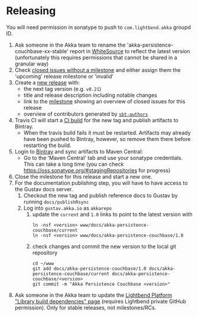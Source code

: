 # Releasing
		
You will need permission in sonatype to push to `com.lightbend.akka` groupd ID.
 
 1. Ask someone in the Akka team to rename the 'akka-persistence-couchbase-xx-stable' report in [WhiteSource](https://saas.whitesourcesoftware.com) to reflect the latest version (unfortunately this requires permissions that cannot be shared in a granular way)
 1. Check [closed issues without a milestone](https://github.com/akka/akka-persistence-couchbase/issues?utf8=%E2%9C%93&q=is%3Aissue%20is%3Aclosed%20no%3Amilestone) and either assign them the 'upcoming' release milestone or 'invalid'
 1. Create a [new release](https://github.com/akka/akka-persistence-couchbase/releases/new) with:
     * the next tag version (e.g. `v0.21`)
     * title and release description including notable changes
     * link to the [milestone](https://github.com/akka/akka-persistence-couchbase/milestones) showing an overview of closed issues for this release
     * overview of contributors generated by [`sbt-authors`](https://github.com/2m/authors)
 1. Travis CI will start a [CI build](https://travis-ci.org/akka/akka-persistence-couchbase/builds) for the new tag and publish artifacts to Bintray.
     * When the travis build fails it must be restarted. Artifacts may already have been pushed to Bintray, however, so remove them there before restarting the build.
 1. Login to [Bintray](https://bintray.com/akka/maven/akka-persistence-couchbase) and sync artifacts to Maven Central:
     * Go to the 'Maven Central' tab and use your sonatype credentials. This can take a long time (you can check https://oss.sonatype.org/#stagingRepositories for progress)
 1. Close the milestone for this release and start a new one.
 1. For the documentation publishing step, you will have to have access to the Gustav docs server.
     1. Checkout the new tag and publish reference docs to Gustav by running `docs/publishRsync`
     1. Log into `gustav.akka.io` as `akkarepo`
         1. update the `current` and `1.0` links to point to the latest version with
             ```
             ln -nsf <version> www/docs/akka-persistence-couchbase/current
             ln -nsf <version> www/docs/akka-persistence-couchbase/1.0
             ```
         1. check changes and commit the new version to the local git repository
             ```
             cd ~/www
             git add docs/akka-persistence-couchbase/1.0 docs/akka-persistence-couchbase/current docs/akka-persistence-couchbase/<version>
             git commit -m "Akka Persistence Couchbase <version>"
             ```
 1. Ask someone in the Akka team to update the [Lightbend Platform "Library build dependencies" page](https://developer.lightbend.com/docs/lightbend-platform/introduction/getting-help/build-dependencies.html#_akka_persistence_couchbase) (requires Lightbend private GitHub permission). Only for stable releases, not milestones/RCs.
